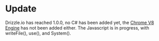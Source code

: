 # Update
Drizzle.io has reached 1.0.0, no C# has been added yet, the <u>Chrome V8 Engine</u> has not been added either. The Javascript is in progress, with writeFile(), use(), and System().
